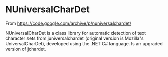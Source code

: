 # NUniversalCharDet
From https://code.google.com/archive/p/nuniversalchardet/

NUniversalCharDet is a class library for automatic detection of text character sets from juniversalchardet 
(original version is Mozilla's UniversalCharDet), developed using the .NET C# language. 
Is an upgraded version of jchardet.
